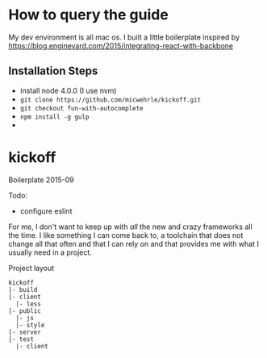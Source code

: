 # How to query the guide

My dev environment is all mac os.
I built a little boilerplate inspired by https://blog.engineyard.com/2015/integrating-react-with-backbone

## Installation Steps
- install node 4.0.0 (I use nvm)
- `git clone https://github.com/micwehrle/kickoff.git`
- `git checkout fun-with-autocomplete`
- `npm install -g gulp`
-


# kickoff
Boilerplate 2015-09


Todo:  
- configure eslint


For me, I don't want to keep up with _all_ the new and crazy frameworks all the time.
I like something I can come back to, a toolchain that does not change all that often and
that I can rely on and that provides me with what I usually need in a project.


Project layout

```
kickoff
|- build
|- client
  |- less
|- public
  |- js
  |- style
|- server
|- test
  |- client
